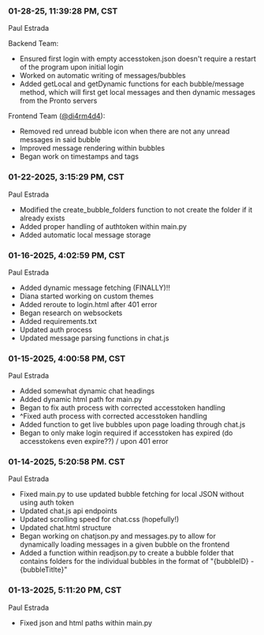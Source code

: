 ### 01-28-25, 11:39:28 PM, CST
Paul Estrada

Backend Team:
- Ensured first login with empty accesstoken.json doesn't require a restart of the program upon initial login
- Worked on automatic writing of messages/bubbles
- Added getLocal and getDynamic functions for each bubble/message method, which will first get local messages and then dynamic messages from the Pronto servers

Frontend Team ([@di4rm4d4](https://github.com/di4rm4d4)):
- Removed red unread bubble icon when there are not any unread messages in said bubble
- Improved message rendering within bubbles
- Began work on timestamps and tags

### 01-22-2025, 3:15:29 PM, CST
Paul Estrada

- Modified the create_bubble_folders function to not create the folder if it already exists
- Added proper handling of authtoken within main.py
- Added automatic local message storage

### 01-16-2025, 4:02:59 PM, CST
Paul Estrada

- Added dynamic message fetching (FINALLY)!!
- Diana started working on custom themes
- Added reroute to login.html after 401 error
- Began research on websockets
- Added requirements.txt
- Updated auth process
- Updated message parsing functions in chat.js

### 01-15-2025, 4:00:58 PM, CST
Paul Estrada

- Added somewhat dynamic chat headings
- Added dynamic html path for main.py
- Began to fix auth process with corrected accesstoken handling
- ^Fixed auth process with corrected accesstoken handling
- Added function to get live bubbles upon page loading through chat.js
- Began to only make login required if accesstoken has expired (do accesstokens even expire??) / upon 401 error

### 01-14-2025, 5:20:58 PM. CST
Paul Estrada

- Fixed main.py to use updated bubble fetching for local JSON without using auth token
- Updated chat.js api endpoints
- Updated scrolling speed for chat.css (hopefully!)
- Updated chat.html structure
- Began working on chatjson.py and messages.py to allow for dynamically loading messages in a given bubble on the frontend
- Added a function within readjson.py to create a bubble folder that contains folders for the individual bubbles in the format of "{bubbleID} - {bubbleTitlte}"

### 01-13-2025, 5:11:20 PM, CST
Paul Estrada

- Fixed json and html paths within main.py